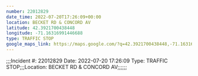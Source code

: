 ```yaml
---
number: 22012829
date_time: 2022-07-20T17:26:09+00:00
location: BECKET RD & CONCORD AV
latitude: 42.3921700438448
longitude: -71.16316991446688
type: TRAFFIC STOP
google_maps_link: https://maps.google.com/?q=42.3921700438448,-71.16316991446688
---
```


;;;Incident #: 22012829  Date: 2022-07-20 17:26:09   Type: TRAFFIC STOP;;;Location: BECKET RD & CONCORD AV;;;;;;
